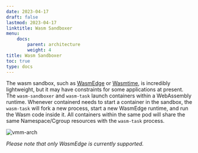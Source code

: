 ```yaml
---
date: 2023-04-17
draft: false
lastmod: 2023-04-17
linktitle: Wasm Sandboxer
menu:
    docs:
        parent: architecture
        weight: 4
title: Wasm Sandboxer
toc: true
type: docs
---
```


The wasm sandbox, such as [WasmEdge](https://wasmedge.org/) or [Wasmtime](https://wasmtime.dev/), is incredibly lightweight, but it may have constraints for some applications at present. The `wasm-sandboxer` and `wasm-task` launch containers within a WebAssembly runtime. Whenever containerd needs to start a container in the sandbox, the `wasm-task` will fork a new process, start a new WasmEdge runtime, and run the Wasm code inside it. All containers within the same pod will share the same Namespace/Cgroup resources with the `wasm-task` process.

![vmm-arch](/img/docs/architecture/wasm-arch.png)

*Please note that only WasmEdge is currently supported.*
